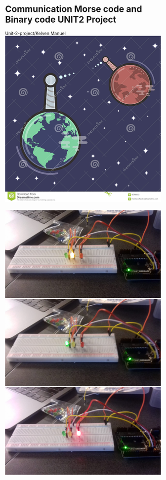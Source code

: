 # Communication Morse code and Binary code UNIT2 Project
Unit-2-project/Kelven Manuel 
![Communication](2Project.jpg)

### 

![Arduino](luz1.jpg)
![Arduino](luz2.jpg)
![Arduino](luz3.jpg)
